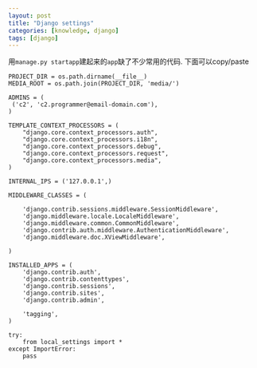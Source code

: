 ```yaml
---
layout: post
title: "Django settings"
categories: [knowledge, django]
tags: [django]
---
```


用`manage.py startapp`建起来的`app`缺了不少常用的代码. 下面可以copy/paste

    PROJECT_DIR = os.path.dirname(__file__)
    MEDIA_ROOT = os.path.join(PROJECT_DIR, 'media/')

    ADMINS = (
     ('c2', 'c2.programmer@email-domain.com'),
    )

    TEMPLATE_CONTEXT_PROCESSORS = (
        "django.core.context_processors.auth",
        "django.core.context_processors.i18n",
        "django.core.context_processors.debug",
        "django.core.context_processors.request",
        "django.core.context_processors.media",
    )

    INTERNAL_IPS = ('127.0.0.1',)

    MIDDLEWARE_CLASSES = (

        'django.contrib.sessions.middleware.SessionMiddleware',
        'django.middleware.locale.LocaleMiddleware',
        'django.middleware.common.CommonMiddleware',
        'django.contrib.auth.middleware.AuthenticationMiddleware',
        'django.middleware.doc.XViewMiddleware',

    )

    INSTALLED_APPS = (
        'django.contrib.auth',
        'django.contrib.contenttypes',
        'django.contrib.sessions',
        'django.contrib.sites',
        'django.contrib.admin',

        'tagging',
    )

    try:
        from local_settings import *
    except ImportError:
        pass


